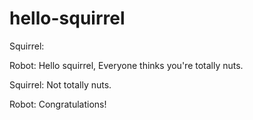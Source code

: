 # hello-squirrel
Squirrel:

Robot: Hello squirrel,
  Everyone thinks you're totally nuts.
  
Squirrel: Not totally nuts.


Robot: Congratulations!


